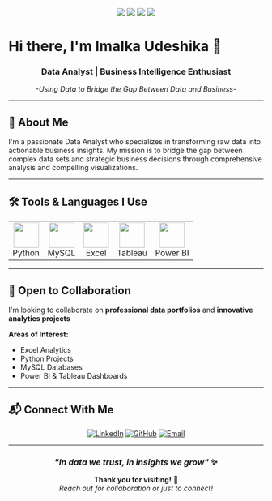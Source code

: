  <p align="center">
<img src="https://img.shields.io/badge/Age-24-blue" />
  <img src="https://img.shields.io/badge/Focus-Data%20Analyst-blue" />
  <img src="https://img.shields.io/badge/Lives-Sri%20Lanka-blue" />
  <img src="https://img.shields.io/badge/Languages-English%20%26%20Sinhala-blue" />
</p>

# Hi there, I'm Imalka Udeshika 👋

<div align="center">

### Data Analyst | Business Intelligence Enthusiast

*-Using Data to Bridge the Gap Between Data and Business-*

</div>

---

## 💼 About Me

I'm a passionate Data Analyst who specializes in transforming raw data into actionable business insights. My mission is to bridge the gap between complex data sets and strategic business decisions through comprehensive analysis and compelling visualizations.

---

## 🛠️ Tools & Languages I Use

<table>
  <tr>
    <td align="center">
      <img src="https://cdn.jsdelivr.net/gh/devicons/devicon/icons/python/python-original.svg" width="50" /> <br>Python
    </td>
    <td align="center">
      <img src="https://cdn.jsdelivr.net/gh/devicons/devicon/icons/mysql/mysql-original.svg" width="50" /> <br>MySQL
    </td>
    <td align="center">
      <img src="https://upload.wikimedia.org/wikipedia/commons/3/34/Microsoft_Office_Excel_%282019%E2%80%93present%29.svg" width="50" /> <br>Excel
    </td>
    <td align="center">
      <img src="https://logos-world.net/wp-content/uploads/2021/10/Tableau-Logo.png" width="50" /> <br>Tableau
    </td>
    <td align="center">
      <img src="https://upload.wikimedia.org/wikipedia/commons/c/cf/New_Power_BI_Logo.svg" width="50" /> <br>Power BI
    </td>
  </tr>
</table>

---


## 🤝 Open to Collaboration

I'm looking to collaborate on **professional data portfolios** and **innovative analytics projects**

**Areas of Interest:**
- Excel Analytics
- Python Projects
- MySQL Databases 
- Power BI & Tableau Dashboards

---

## 📬 Connect With Me

<div align="center">

[![LinkedIn](https://img.shields.io/badge/LinkedIn-0077B5?style=for-the-badge&logo=linkedin&logoColor=white)](https://www.linkedin.com/in/imalkaudeshika)
[![GitHub](https://img.shields.io/badge/GitHub-100000?style=for-the-badge&logo=github&logoColor=white)](https://github.com/Imalka-udeshika)
[![Email](https://img.shields.io/badge/Email-D14836?style=for-the-badge&logo=gmail&logoColor=white)](mailto:imalkaudeshika2@gmail.com)

</div>

---

<div align="center">

### *"In data we trust, in insights we grow"* ✨
<p align="center">
  <b>Thank you for visiting!</b> 🌟 <br>
  <i>Reach out for collaboration or just to connect!</i>
</p>

</div>



